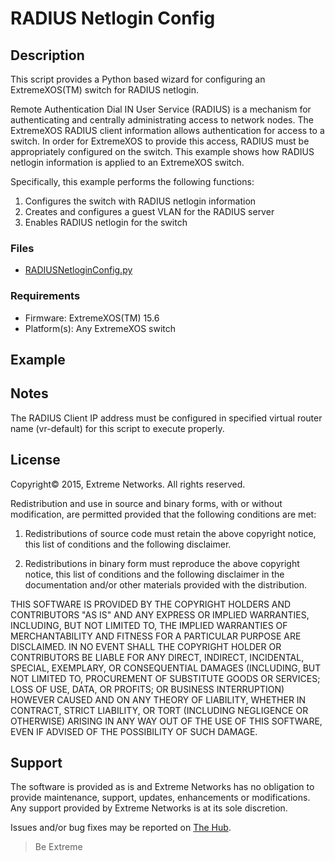 # RADIUS Netlogin Config

## Description
This script provides a Python based wizard for configuring an
ExtremeXOS(TM) switch for RADIUS netlogin.

Remote Authentication Dial IN User Service (RADIUS) is a mechanism
for authenticating and centrally administrating access to network
nodes.  The ExtremeXOS RADIUS client information allows authentication
for access to a switch.  In order for ExtremeXOS to provide this
access, RADIUS must be appropriately configured on the switch.  This
example shows how RADIUS netlogin information is applied to an
ExtremeXOS switch.

Specifically, this example performs the following functions:
1. Configures the switch with RADIUS netlogin information
2. Creates and configures a guest VLAN for the RADIUS server
3. Enables RADIUS netlogin for the switch

### Files
* [RADIUSNetloginConfig.py](RADIUSNetloginConfig.py)

### Requirements
* Firmware: ExtremeXOS(TM) 15.6
* Platform(s): Any ExtremeXOS switch

## Example

## Notes
The RADIUS Client IP address must be configured in specified virtual router
name (vr-default) for this script to execute properly.

## License
Copyright© 2015, Extreme Networks.  All rights reserved.

Redistribution and use in source and binary forms, with or without modification,
are permitted provided that the following conditions are met:

1. Redistributions of source code must retain the above copyright notice, this
list of conditions and the following disclaimer.

2. Redistributions in binary form must reproduce the above copyright notice,
this list of conditions and the following disclaimer in the documentation
and/or other materials provided with the distribution.

THIS SOFTWARE IS PROVIDED BY THE COPYRIGHT HOLDERS AND CONTRIBUTORS "AS IS" AND
ANY EXPRESS OR IMPLIED WARRANTIES, INCLUDING, BUT NOT LIMITED TO, THE IMPLIED
WARRANTIES OF MERCHANTABILITY AND FITNESS FOR A PARTICULAR PURPOSE ARE
DISCLAIMED. IN NO EVENT SHALL THE COPYRIGHT HOLDER OR CONTRIBUTORS BE LIABLE
FOR ANY DIRECT, INDIRECT, INCIDENTAL, SPECIAL, EXEMPLARY, OR CONSEQUENTIAL
DAMAGES (INCLUDING, BUT NOT LIMITED TO, PROCUREMENT OF SUBSTITUTE GOODS OR
SERVICES; LOSS OF USE, DATA, OR PROFITS; OR BUSINESS INTERRUPTION) HOWEVER
CAUSED AND ON ANY THEORY OF LIABILITY, WHETHER IN CONTRACT, STRICT LIABILITY,
OR TORT (INCLUDING NEGLIGENCE OR OTHERWISE) ARISING IN ANY WAY OUT OF THE USE
OF THIS SOFTWARE, EVEN IF ADVISED OF THE POSSIBILITY OF SUCH DAMAGE.

## Support
The software is provided as is and Extreme Networks has no obligation to provide
maintenance, support, updates, enhancements or modifications.
Any support provided by Extreme Networks is at its sole discretion.

Issues and/or bug fixes may be reported on [The Hub](https://community.extremenetworks.com/).

>Be Extreme
